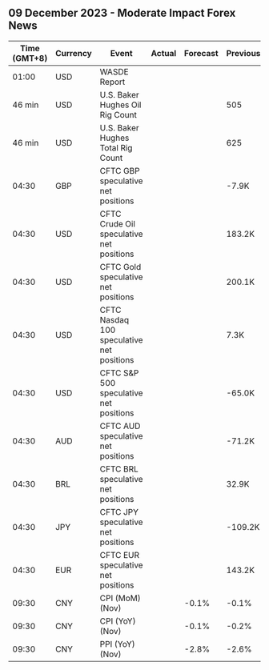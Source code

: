 ## 09 December 2023 - Moderate Impact Forex News

| Time (GMT+8) | Currency | Event | Actual | Forecast | Previous |
|------|----------|-------|--------|----------|----------|
| 01:00 | USD | WASDE Report |  |  |  |
| 46 min | USD | U.S. Baker Hughes Oil Rig Count |  |  | 505 |
| 46 min | USD | U.S. Baker Hughes Total Rig Count |  |  | 625 |
| 04:30 | GBP | CFTC GBP speculative net positions |  |  | -7.9K |
| 04:30 | USD | CFTC Crude Oil speculative net positions |  |  | 183.2K |
| 04:30 | USD | CFTC Gold speculative net positions |  |  | 200.1K |
| 04:30 | USD | CFTC Nasdaq 100 speculative net positions |  |  | 7.3K |
| 04:30 | USD | CFTC S&P 500 speculative net positions |  |  | -65.0K |
| 04:30 | AUD | CFTC AUD speculative net positions |  |  | -71.2K |
| 04:30 | BRL | CFTC BRL speculative net positions |  |  | 32.9K |
| 04:30 | JPY | CFTC JPY speculative net positions |  |  | -109.2K |
| 04:30 | EUR | CFTC EUR speculative net positions |  |  | 143.2K |
| 09:30 | CNY | CPI (MoM) (Nov) |  | -0.1% | -0.1% |
| 09:30 | CNY | CPI (YoY) (Nov) |  | -0.1% | -0.2% |
| 09:30 | CNY | PPI (YoY) (Nov) |  | -2.8% | -2.6% |
